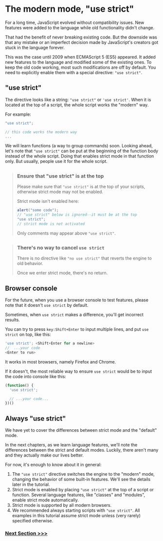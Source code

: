 # The modern mode, "use strict"

For a long time, JavaScript evolved without compatibility issues. New features were added to the language while old functionality didn't change.

That had the benefit of never breaking existing code. But the downside was that any mistake or an imperfect decision made by JavaScript's creators got stuck in the language forever.

This was the case until 2009 when ECMAScript 5 (ES5) appeared. It added new features to the language and modified some of the existing ones. To keep the old code working, most such modifications are off by default. You need to explicitly enable them with a special directive: `"use strict"`.

## "use strict"

The directive looks like a string: `"use strict"` or `'use strict'`. When it is located at the top of a script, the whole script works the "modern" way.

For example:

```js
"use strict";

// this code works the modern way
...
```

We will learn functions (a way to group commands) soon. Looking ahead, let's note that `"use strict"` can be put at the beginning of the function body instead of the whole script. Doing that enables strict mode in that function only. But usually, people use it for the whole script.

##
> ### Ensure that "use strict" is at the top
> Please make sure that `"use strict"` is at the top of your scripts, otherwise strict mode may not be enabled.
> 
> Strict mode isn't enabled here:
> 
> ```js
> alert("some code");
> // "use strict" below is ignored--it must be at the top
> "use strict";
> // strict mode is not activated
> ```
> 
> Only comments may appear above `"use strict"`.

##
> ### There's no way to cancel `use strict`
> There is no directive like `"no use strict"` that reverts the engine to old behavior.
> 
> Once we enter strict mode, there's no return.


## Browser console

For the future, when you use a browser console to test features, please note that it doesn't `use strict` by default.

Sometimes, when `use strict` makes a difference, you'll get incorrect results.

You can try to press `key:Shift+Enter` to input multiple lines, and put `use strict` on top, like this:

```js
'use strict'; <Shift+Enter for a newline>
//  ...your code
<Enter to run>
```

It works in most browsers, namely Firefox and Chrome.

If it doesn't, the most reliable way to ensure `use strict` would be to input the code into console like this:

```js
(function() {
  'use strict';

  // ...your code...
})()
```

## Always "use strict"

We have yet to cover the differences between strict mode and the "default" mode.

In the next chapters, as we learn language features, we'll note the differences between the strict and default modes. Luckily, there aren't many and they actually make our lives better.

For now, it's enough to know about it in general:

1. The `"use strict"` directive switches the engine to the "modern" mode, changing the behavior of some built-in features. We'll see the details later in the tutorial.
2. Strict mode is enabled by placing `"use strict"` at the top of a script or function. Several language features, like "classes" and "modules", enable strict mode automatically.
3. Strict mode is supported by all modern browsers.
4. We recommended always starting scripts with `"use strict"`. All examples in this tutorial assume strict mode unless (very rarely) specified otherwise.

### [Next Section >>>](../04-variables)